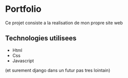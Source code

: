 # Portfolio

Ce projet consiste a la realisation de mon propre site web

## Technologies utilisees

- Html
- Css
- Javascript

(et surement django dans un futur pas tres lointain)
